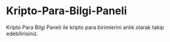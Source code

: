 # Kripto-Para-Bilgi-Paneli
 Kripto Para Bilgi Paneli ile kripto para birimlerini anlık olarak takip edebilirisiniz.
